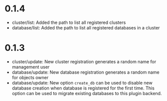 # 0.1.4
 - cluster/list: Added the path to list all registered clusters
 - database/list: Added the path to list all registered databases in a cluster

# 0.1.3
 - cluster/update: New cluster registration generates a random name for management user
 - database/update: New database registration generates a random name for objects owner
 - database/update: New option `create_db` can be used to disable new database creation when database is registered for
   the first time. This option can be used to migrate existing databases to this plugin backend.